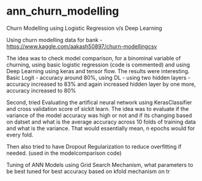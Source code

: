 # ann_churn_modelling
Churn Modelling using Logistic Regression v/s Deep Learning

Using churn modelling data for bank - https://www.kaggle.com/aakash50897/churn-modellingcsv

The idea was to check model comparison, for a binominal variable of churning, using basic logistic regression (code is commented) 
and using Deep Learning using keras and tensor flow. The results were interesting. 
Basic Logit - accuracy around 80%, using DL - using two hidden layers - accuracy increased to 83% and again increased hidden layer 
by one more, accuracy increased to 80%

Second, tried Evaluating the artifical neural network using KerasClassifier and cross validation score of sickit learn. The idea was to evaluate if the variance of the model accuracy was high or not and if its changing based on datset and what is the average accuracy across 10 folds of training data and what is the variance. That would essentially mean, n epochs would for every fold.

Then also tried to have Dropout Regularization to reduce overfitting if needed. (used in the modelcomparison code)

Tuning of ANN Models using Grid Search Mechanism, what parameters to be best tuned for best accuracy based on kfold mechanism on tr